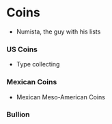 # Coins


* Numista, the guy with his lists

### US Coins
* Type collecting


### Mexican Coins
* Mexican Meso-American Coins


### Bullion

